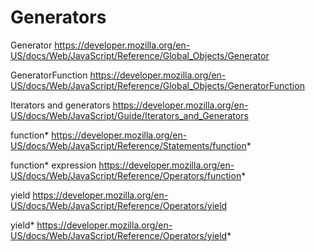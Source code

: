 # Generators


Generator
https://developer.mozilla.org/en-US/docs/Web/JavaScript/Reference/Global_Objects/Generator

GeneratorFunction
https://developer.mozilla.org/en-US/docs/Web/JavaScript/Reference/Global_Objects/GeneratorFunction

Iterators and generators
https://developer.mozilla.org/en-US/docs/Web/JavaScript/Guide/Iterators_and_Generators

function*
https://developer.mozilla.org/en-US/docs/Web/JavaScript/Reference/Statements/function*

function* expression
https://developer.mozilla.org/en-US/docs/Web/JavaScript/Reference/Operators/function*

yield
https://developer.mozilla.org/en-US/docs/Web/JavaScript/Reference/Operators/yield

yield*
https://developer.mozilla.org/en-US/docs/Web/JavaScript/Reference/Operators/yield*
